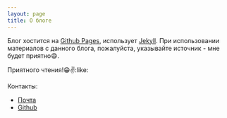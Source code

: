 ```yaml
---
layout: page
title: О блоге
---
```



Блог хостится на [Github Pages](https://pages.github.com/), использует [Jekyll](http://jekyllrb.com/). При использовании материалов с данного блога, пожалуйста, указывайте источник - мне будет приятно:smile:.

Приятного чтения!:grin::v::like:

Контакты:

* [Почта](mailto:suverlife@ya.ru)
* [Github](https://github.com/whitepingvin)
